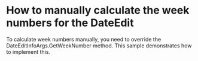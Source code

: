 # How to manually calculate the week numbers for the DateEdit


<p>To calculate week numbers manually, you need to override the DateEditInfoArgs.GetWeekNumber method. This sample demonstrates how to implement this.</p>

<br/>


